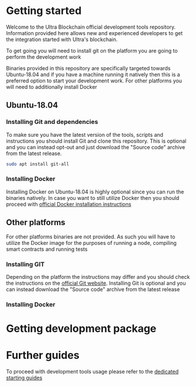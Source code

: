 # Getting started

Welcome to the Ultra Blockchain official development tools repository. Information provided here allows new and experienced developers to get the integration started with Ultra's blockchain.

To get going you will need to install git on the platform you are going to perform the development work

Binaries provided in this repository are specifically targeted towards Ubuntu-18.04 and if you have a machine running it natively then this is a preferred option to start your development work. For other platforms you will need to additionally install Docker

## Ubuntu-18.04

### Installing Git and dependencies

To make sure you have the latest version of the tools, scripts and instructions you should install Git and clone this repository. This is optional and you can instead opt-out and just download the "Source code" archive from the latest release.

```sh
sudo apt install git-all
```

### Installing Docker

Installing Docker on Ubuntu-18.04 is highly optional since you can run the binaries natively. In case you want to still utilize Docker then you should proceed with [official Docker installation instructions](https://docs.docker.com/engine/install/ubuntu/)

## Other platforms

For other platforms binaries are not provided. As such you will have to utilize the Docker image for the purposes of running a node, compiling smart contracts and running tests

### Installing GIT

Depending on the platform the instructions may differ and you should check the instructions on the [official Git website](https://git-scm.com/downloads). Installing Git is optional and you can instead download the "Source code" archive from the latest release

### Installing Docker

# Getting development package

# Further guides

To proceed with development tools usage please refer to the [dedicated starting guides](guides)